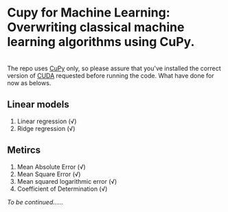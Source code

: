 # Cupy for Machine Learning: Overwriting classical machine learning algorithms using CuPy.  
<br>The repo uses [CuPy](https://docs.cupy.dev/en/stable/) only, so please assure that you've installed the correct version of [CUDA](https://developer.nvidia.com/cuda-toolkit) requested before running the code. What have done for now as belows.
## Linear models
1. Linear regression (√)
2. Ridge regression (√)
## Metircs
1. Mean Absolute Error (√)
2. Mean Square Error (√)
3. Mean squared logarithmic error (√)
4. Coefficient of Determination (√)

*To be continued……*
